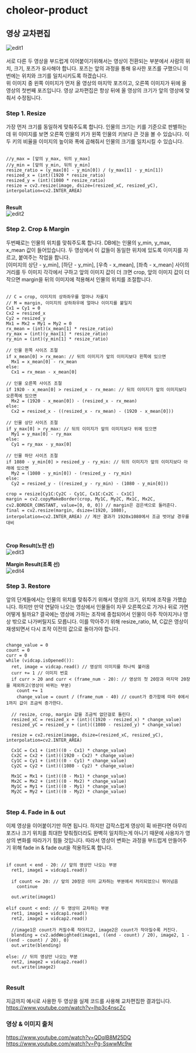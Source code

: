 # choleor-product

## 영상 교차편집
![edit1](https://user-images.githubusercontent.com/50199997/99198470-172c4e00-27dc-11eb-9a85-bfea7907fcb5.PNG)<br><br>
서로 다른 두 영상을 부드럽게 이어붙이기위해서는 영상이 전환되는 부분에서 사람의 위치, 크기, 포즈가 유사해야 합니다. 포즈는 앞의 과정을 통해 유사한 포즈를 구했으니 이번에는 위치와 크기를 일치시키도록 하겠습니다.<br>
위 이미지 중 왼쪽 이미지가 먼저 올 영상의 마지막 포즈이고, 오른쪽 이미지가 뒤에 올 영상의 첫번째 포즈입니다. 영상 교차편집은 항상 뒤에 올 영상의 크기가 앞의 영상에 맞춰서 수정됩니다.

### Step 1. Resize
가장 먼저 크기를 동일하게 맞춰주도록 합니다. 인물의 크기는 키를 기준으로 판별하는데 위 이미지를 보면 오른쪽 인물의 키가 왼쪽 인물의 키보다 큰 것을 볼 수 있습니다. 이 두 키의 비율을 이미지의 높이와 폭에 곱해줘서 인물의 크기를 일치시킬 수 있습니다.<br>

<pre>
<code>
//y_max = [앞의 y_max, 뒤의 y_max]
//y_min = [앞의 y_min, 뒤의 y_min]
resize_ratio = (y_max[0] - y_min[0]) / (y_max[1] - y_min[1])
resized_x = (int)(1920 * resize_ratio)
resized_y = (int)(1080 * resize_ratio)
resize = cv2.resize(image, dsize=(resized_xC, resized_yC), interpolation=cv2.INTER_AREA)
</code>
</pre>

<strong>Result</strong><br>
![edit2](https://user-images.githubusercontent.com/50199997/99198660-658e1c80-27dd-11eb-91c1-101dd362a01e.PNG)

### Step 2. Crop & Margin
두번째로는 인물의 위치를 맞춰주도록 합니다. DB에는 인물의 y_min, y_max, x_mean 값이 들어있습니다. 두 영상에서 이 값들이 동일한 위치에 있도록 이미지를 자르고, 붙여주는 작업을 합니다.<br>
[이미지의 상단 - y_min], [하단 - y_min], [우측 - x_mean], [좌측 - x_mean] 사이의 거리를 두 이미지 각각에서 구하고 앞의 이미지 값이 더 크면 crop, 앞의 이미지 값이 더 작으면 margin을 뒤의 이미지에 적용해서 인물의 위치를 조절합니다.

<pre>
<code>
// C = crop, 이미지의 상하좌우를 얼마나 자를지
// M = margin, 이미지의 상하좌우에 얼마나 이미지를 붙일지
Cx1 = Cy1 = 0
Cx2 = resized_x
Cy2 = resized_y
Mx1 = Mx2 = My1 = My2 = 0
rx_mean = (int)(x_mean[1] * resize_ratio)
ry_max = (int)(y_max[1] * resize_ratio)
ry_min = (int)(y_min[1] * resize_ratio)

// 인물 왼쪽 사이즈 조절
if x_mean[0] > rx_mean: // 뒤의 이미지가 앞의 이미지보다 왼쪽에 있으면
  Mx1 = x_mean[0] - rx_mean
else:
  Cx1 = rx_mean - x_mean[0]

// 인물 오른쪽 사이즈 조절
if 1920 - x_mean[0] > resized_x - rx_mean: // 뒤의 이미지가 앞의 이미지보다 오른쪽에 있으면
  Mx2 = (1920 - x_mean[0]) - (resized_x - rx_mean)
else:
  Cx2 = resized_x - ((resized_x - rx_mean) - (1920 - x_mean[0]))

// 인물 상단 사이즈 조절
if y_max[0] > ry_max: // 뒤의 이미지가 앞의 이미지보다 위에 있으면
  My1 = y_max[0] - ry_max
else:
  Cy1 = ry_max - y_max[0]

// 인물 하단 사이즈 조절
if 1080 - y_min[0] > resized_y - ry_min: // 뒤의 이미지가 앞의 이미지보다 아래에 있으면
  My2 = (1080 - y_min[0]) - (resized_y - ry_min)
else:
  Cy2 = resized_y - ((resized_y - ry_min) - (1080 - y_min[0]))
  
crop = resize[Cy1C:Cy2C - Cy1C, Cx1C:Cx2C - Cx1C]
margin = cv2.copyMakeBorder(crop, My1C, My2C, Mx1C, Mx2C, cv2.BORDER_CONSTANT, value=[0, 0, 0]) // margin은 검은색으로 둘러준다.
final = cv2.resize(margin, dsize=(1920, 1080), interpolation=cv2.INTER_AREA) // 계산 결과가 1920x1080에서 조금 벗어날 경우를 대비

</code>
</pre>

<strong>Crop Result(노란 선)</strong><br>
![edit3](https://user-images.githubusercontent.com/50199997/99199085-fa921500-27df-11eb-8e44-ff217efa3ad5.PNG)<br>

<strong>Margin Result(초록 선)</strong><br>
![edit4](https://user-images.githubusercontent.com/50199997/99199088-fbc34200-27df-11eb-9b48-969b8aa2a860.PNG)

### Step 3. Restore
앞의 단계들에서는 인물의 위치를 맞춰주기 위해서 영상의 크기, 위치에 조작을 가했습니다. 하지만 만약 연달아 나오는 영상에서 인물들이 자꾸 오른쪽으로 가거나 뒤로 가면 어떻게 될까요? 결국에는 영상에 가하는 조작에 중첩되어서 인물이 아주 작아지거나 영상 밖으로 나가버릴지도 모릅니다. 이를 막아주기 위해 resize_ratio, M, C값은 영상이 재생되면서 다시 조작 이전의 값으로 돌아가야 합니다.

<pre>
<code>
change_value = 0
count = 0
curr = 0
while (vidcap.isOpened()):
  ret, image = vidcap.read() // 영상의 이미지를 하나씩 불러옴
  curr += 1 // 이미지 번호
  if curr > 20 and curr < (frame_num - 20): // 영상의 첫 20장과 마지막 20장을 제외하고(영상이 바뀌는 부분)
    count += 1
    change_value = count / (frame_num - 40) // count가 증가함에 따라 0에서 1까지 값이 조금씩 증가한다.

  // resize, crop, margin 값을 조금씩 없던걸로 돌린다.
  resized_xC = resized_x + (int)((1920 - resized_x) * change_value)
  resized_yC = resized_y + (int)((1080 - resized_y) * change_value)

  resize = cv2.resize(image, dsize=(resized_xC, resized_yC), interpolation=cv2.INTER_AREA)

  Cx1C = Cx1 + (int)((0 - Cx1) * change_value)
  Cx2C = Cx2 + (int)((1920 - Cx2) * change_value)
  Cy1C = Cy1 + (int)((0 - Cy1) * change_value)
  Cy2C = Cy2 + (int)((1080 - Cy2) * change_value)

  Mx1C = Mx1 + (int)((0 - Mx1) * change_value)
  Mx2C = Mx2 + (int)((0 - Mx2) * change_value)
  My1C = My1 + (int)((0 - My1) * change_value)
  My2C = My2 + (int)((0 - My2) * change_value)
</code>
</pre>

### Step 4. Fade in & out
이제 영상을 이어붙이기만 하면 됩니다. 하지만 갑작스럽게 영상이 휙 바뀐다면 아무리 포즈나 크기 위치를 최대한 맞춰줬더라도 완벽히 일치하는게 아니기 때문에 사용자가 영상의 변화를 따라가기 힘들 것입니다. 따라서 영상이 변화는 과정을 부드럽게 만들어주기 위해 fade in & fade out을 적용하도록 합니다.

<pre>
<code>
if count < end - 20: // 앞의 영상만 나오는 부분
  ret1, image1 = vidcap1.read()
  
  if count <= 20: // 앞의 20장은 이미 교차하는 부분에서 처리되었으니 뛰어넘음
    continue
    
  out.write(image1)

elif count < end: // 두 영상이 교차하는 부분
  ret1, image1 = vidcap1.read()
  ret2, image2 = vidcap2.read()

  //image1은 count가 커질수록 작아지고, image2은 count가 작아질수록 커진다.
  blending = cv2.addWeighted(image1, ((end - count) / 20), image2, 1 - ((end - count) / 20), 0)
  out.write(blending)

else: // 뒤의 영상만 나오는 부분
  ret2, image2 = vidcap2.read()
  out.write(image2)
</code>
</pre>

### Result
지금까지 예시로 사용한 두 영상을 실제 코드를 사용해 교차편집한 결과입니다.<br>
https://www.youtube.com/watch?v=lhp3c4nscZc

### 영상 & 이미지 출처
https://www.youtube.com/watch?v=QDqlB8M25DQ<br>
https://www.youtube.com/watch?v=Pg-SswwMc9w

